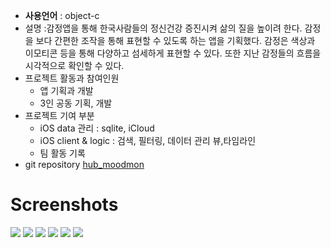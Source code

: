 * **사용언어** : object-c
* 설명 :감정앱을 통해 한국사람들의 정신건강 증진시켜 삶의 질을 높이려 한다. 감정을 보다 간편한 조작을 통해 표현할 수 있도록 하는 앱을 기획했다. 감정은 색상과 이모티콘 등을 통해 다양하고 섬세하게 표현할 수 있다. 또한 지난 감정들의 흐름을 시각적으로 확인할 수 있다.
* 프로젝트 활동과 참여인원
  - 앱 기획과 개발
  - 3인 공동 기획, 개발
* 프로젝트 기여 부분
  - iOS data 관리 : sqlite, iCloud
  - iOS client & logic : 검색, 필터링, 데이터 관리 뷰,타임라인
  - 팀 활동 기록
* git repository
[hub_moodmon](https://github.com/NHNNEXT/2016-01-HUDI-iOS-HUB)

# Screenshots
![](img/new)
![](img/month)
![](img/year)
![](img/filter)
![](img/search)
![](img/saveImg)
